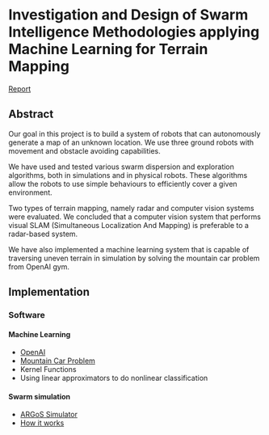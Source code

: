# Investigation and Design of Swarm Intelligence Methodologies applying Machine Learning for Terrain Mapping

[Report](https://github.com/prajwaldp/mcswarm/blob/master/report.pdf)

## Abstract

Our goal in this project is to build a system of robots that can autonomously
generate a map of an unknown location. We use three ground robots with movement
and obstacle avoiding capabilities.

We have used and tested various swarm dispersion and exploration algorithms,
both in simulations and in physical robots. These algorithms allow the robots to
use simple behaviours to efficiently cover a given environment.

Two types of terrain mapping, namely radar and computer vision systems were
evaluated.  We concluded that a computer vision system that performs visual SLAM
(Simultaneous Localization And Mapping) is preferable to a radar-based system.

We have also implemented a machine learning system that is capable of traversing
uneven terrain in simulation by solving the mountain car problem from OpenAI
gym.

## Implementation

### Software

#### Machine Learning

- [OpenAI](https://openai.com/)
- [Mountain Car Problem](https://en.wikipedia.org/wiki/Mountain_Car)
- Kernel Functions
- Using linear approximators to do nonlinear classification

#### Swarm simulation

- [ARGoS Simulator](http://www.argos-sim.info/index.php)
- [How it works](http://www.argos-sim.info/user_manual.php#_using_argos_basics)
